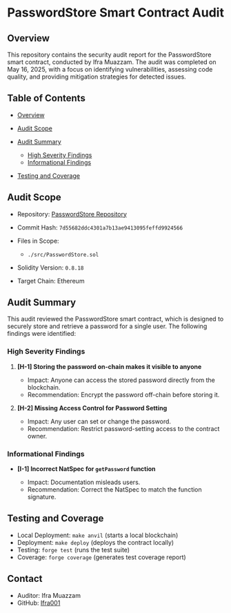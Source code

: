 # PasswordStore Smart Contract Audit

## Overview

This repository contains the security audit report for the PasswordStore smart contract, conducted by Ifra Muazzam. The audit was completed on May 16, 2025, with a focus on identifying vulnerabilities, assessing code quality, and providing mitigation strategies for detected issues.

## Table of Contents

* [Overview](#overview)
* [Audit Scope](#audit-scope)
* [Audit Summary](#audit-summary)

  * [High Severity Findings](#high-severity-findings)
  * [Informational Findings](#informational-findings)
* [Testing and Coverage](#testing-and-coverage)

## Audit Scope

* Repository: [PasswordStore Repository](https://github.com/Cyfrin/3-passwordstore-audit)
* Commit Hash: `7d55682ddc4301a7b13ae9413095feffd9924566`
* Files in Scope:

  * `./src/PasswordStore.sol`
* Solidity Version: `0.8.18`
* Target Chain: Ethereum

## Audit Summary

This audit reviewed the PasswordStore smart contract, which is designed to securely store and retrieve a password for a single user. The following findings were identified:

### High Severity Findings

1. **\[H-1] Storing the password on-chain makes it visible to anyone**

   * Impact: Anyone can access the stored password directly from the blockchain.
   * Recommendation: Encrypt the password off-chain before storing it.

2. **\[H-2] Missing Access Control for Password Setting**

   * Impact: Any user can set or change the password.
   * Recommendation: Restrict password-setting access to the contract owner.

### Informational Findings

* **\[I-1] Incorrect NatSpec for `getPassword` function**

  * Impact: Documentation misleads users.
  * Recommendation: Correct the NatSpec to match the function signature.

## Testing and Coverage

* Local Deployment: `make anvil` (starts a local blockchain)
* Deployment: `make deploy` (deploys the contract locally)
* Testing: `forge test` (runs the test suite)
* Coverage: `forge coverage` (generates test coverage report)

## Contact

* Auditor: Ifra Muazzam
* GitHub: [Ifra001](https://github.com/Ifra001)


